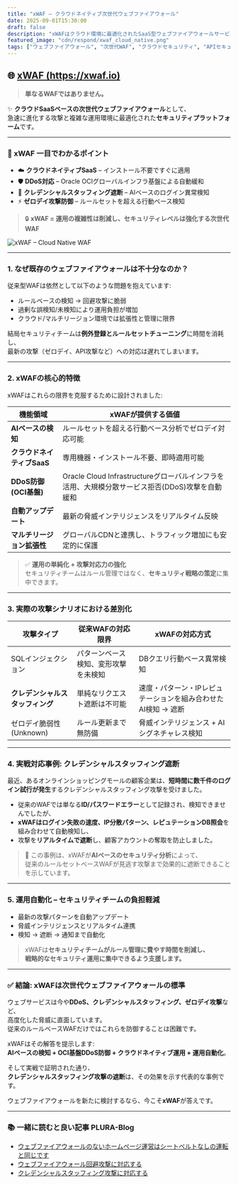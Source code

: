 ```yaml
---
title: "xWAF – クラウドネイティブ次世代ウェブファイアウォール"
date: 2025-09-01T15:30:00
draft: false
description: "xWAFはクラウド環境に最適化されたSaaS型ウェブファイアウォールサービスです。運用の複雑性を減らしつつ、最新の攻撃に対応する強力な保護機能を提供します。"
featured_image: "cdn/respond/xwaf_cloud_native.png"
tags: ["ウェブファイアウォール", "次世代WAF", "クラウドセキュリティ", "APIセキュリティ", "クレデンシャルスタッフィング", "ゼロデイ対応"]
---
```


## 🌐 [**xWAF (https://xwaf.io)**](https://xwaf.io)

> **単なるWAFではありません。**  

✨ **クラウドSaaSベースの次世代ウェブファイアウォール**として、  
急速に進化する攻撃と複雑な運用環境に最適化された**セキュリティプラットフォーム**です。  

---

### 🚀 xWAF 一目でわかるポイント
- ☁️ **クラウドネイティブSaaS** – インストール不要ですぐに適用  
- 🛡️ **DDoS対応** – Oracle OCIグローバルインフラ基盤による自動緩和  
- 🔑 **クレデンシャルスタッフィング遮断** – AIベースのログイン異常検知  
- ⚡ **ゼロデイ攻撃防御** – ルールセットを超える行動ベース検知  

> 🔒 **xWAF = 運用の複雑性は削減し、セキュリティレベルは強化する次世代WAF**

<!--more-->

![xWAF – Cloud Native WAF](https://blog.plura.io/cdn/respond/xwaf_cloud_native.png)

---

### 1. **なぜ既存のウェブファイアウォールは不十分なのか？**

従来型WAFは依然として以下のような問題を抱えています:

- ルールベースの検知 → 回避攻撃に脆弱  
- 過剰な誤検知/未検知により運用負担が増加  
- クラウド/マルチリージョン環境では拡張性と管理に限界  

結局セキュリティチームは**例外登録とルールセットチューニング**に時間を消耗し、  
最新の攻撃（ゼロデイ、API攻撃など）への対応は遅れてしまいます。

---

### 2. **xWAFの核心的特徴**

xWAFはこれらの限界を克服するために設計されました:

| 機能領域                   | xWAFが提供する価値                             |
|-----------------------------|---------------------------------------------|
| **AIベースの検知**           | ルールセットを超える行動ベース分析でゼロデイ対応可能 |
| **クラウドネイティブSaaS**   | 専用機器・インストール不要、即時適用可能            |
| **DDoS防御 (OCI基盤)**       | Oracle Cloud Infrastructureグローバルインフラを活用、大規模分散サービス拒否(DDoS)攻撃を自動緩和 |
| **自動アップデート**          | 最新の脅威インテリジェンスをリアルタイム反映          |
| **マルチリージョン拡張性**    | グローバルCDNと連携し、トラフィック増加にも安定的に保護 |

> ✅ **運用の単純化 + 攻撃対応力の強化**  
> セキュリティチームはルール管理ではなく、**セキュリティ戦略の策定**に集中できます。

---

### 3. **実際の攻撃シナリオにおける差別化**

| 攻撃タイプ                  | 従来WAFの対応限界                   | xWAFの対応方式                            |
|---------------------------|----------------------------------|-----------------------------------------|
| SQLインジェクション          | パターンベース検知、変形攻撃を未検知     | DBクエリ行動ベース異常検知                   |
| **クレデンシャルスタッフィング** | 単純なリクエスト遮断は不可能           | 速度・パターン・IPレピュテーションを組み合わせたAI検知 → 遮断 |
| ゼロデイ脆弱性(Unknown)     | ルール更新まで無防備                  | 脅威インテリジェンス + AIシグネチャレス検知    |

---

### 4. **実戦対応事例: クレデンシャルスタッフィング遮断**

最近、あるオンラインショッピングモールの顧客企業は、**短時間に数千件のログイン試行が発生**するクレデンシャルスタッフィング攻撃を受けました。  

- 従来のWAFでは単なる**ID/パスワードエラー**として記録され、検知できませんでしたが、  
- **xWAFはログイン失敗の速度、IP分散パターン、レピュテーションDB照会**を組み合わせて自動検知し、  
- 攻撃を**リアルタイムで遮断**し、顧客アカウントの奪取を防止しました。  

> 🎯 この事例は、xWAFが**AIベースのセキュリティ分析**によって、  
> 従来のルールセットベースWAFが見逃す攻撃まで効果的に遮断できることを示しています。

---

### 5. **運用自動化 – セキュリティチームの負担軽減**

- 最新の攻撃パターンを自動アップデート  
- 脅威インテリジェンスとリアルタイム連携  
- 検知 → 遮断 → 通知まで自動化  

> xWAFは**セキュリティチームがルール管理に費やす時間を削減し、  
> 戦略的なセキュリティ運用に集中できるよう支援します。**

---

### ✅ 結論: xWAFは次世代ウェブファイアウォールの標準

ウェブサービスは今や**DDoS、クレデンシャルスタッフィング、ゼロデイ攻撃**など、  
高度化した脅威に直面しています。  
従来のルールベースWAFだけではこれらを防御することは困難です。

xWAFはその解答を提示します:  
**AIベースの検知 + OCI基盤DDoS防御 + クラウドネイティブ運用 + 運用自動化**。  

そして実戦で証明された通り、  
**クレデンシャルスタッフィング攻撃の遮断**は、その効果を示す代表的な事例です。  

ウェブファイアウォールを新たに検討するなら、今こそ**xWAF**が答えです。

---

### 📚 一緒に読むと良い記事 PLURA-Blog

- [ウェブファイアウォールのないホームページ運営はシートベルトなしの運転と同じです](https://blog.plura.io/ja/column/web-application-firewall-is-like-a-seatbelt/)
- [ウェブファイアウォール回避攻撃に対応する](https://blog.plura.io/ja/column/waf_dev_exception/)
- [クレデンシャルスタッフィング攻撃に対応する](https://blog.plura.io/ja/respond/credential-stuffing-countermeasures/)
